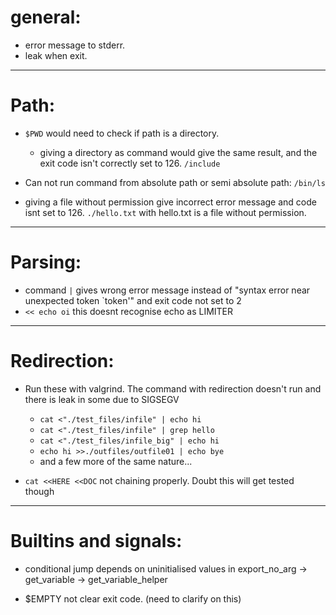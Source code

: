 # general:
- error message to stderr.
- leak when exit.

---------------

# Path:
- `$PWD` would need to check if path is a directory.
  - giving a directory as command would give the same result, and the exit code isn't correctly set to 126. `/include`

- Can not run command from absolute path or semi absolute path: `/bin/ls`

- giving a file without permission give incorrect error message and code isnt set to 126. `./hello.txt` with hello.txt is a file without permission.

---------------

# Parsing:
- command `|` gives wrong error message instead of "syntax error near unexpected token `token'" and exit code not set to 2
- `<< echo oi` this doesnt recognise echo as LIMITER

---------------

# Redirection:
- Run these with valgrind. The command with redirection doesn't run and there is leak in some due to SIGSEGV
  - `cat <"./test_files/infile" | echo hi`
  - `cat <"./test_files/infile" | grep hello`
  - `cat <"./test_files/infile_big" | echo hi`
  - `echo hi >>./outfiles/outfile01 | echo bye`
  - and a few more of the same nature...

- `cat <<HERE <<DOC` not chaining properly. Doubt this will get tested though

-----------------

# Builtins and signals:
- conditional jump depends on uninitialised values in export_no_arg -> get_variable -> get_variable_helper

- $EMPTY not clear exit code. (need to clarify on this)
